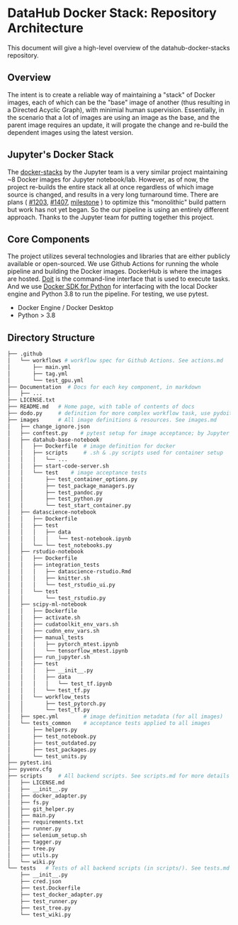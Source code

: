 # DataHub Docker Stack: Repository Architecture

This document will give a high-level overview of the datahub-docker-stacks repository.

## Overview

The intent is to create a reliable way of maintaining a "stack" of Docker
images, each of which can be the "base" image of another (thus resulting in a Directed Acyclic Graph),
with minimial human supervision. Essentially, in the scenario that a lot of images are using
an image as the base, and the parent image requires an update, it will progate
the change and re-build the dependent images using the latest version.

## Jupyter's Docker Stack

The [docker-stacks](https://github.com/jupyter/docker-stacks) by the Jupyter team
is a very similar project maintaining ~8 Docker images for Jupyter notebook/lab.
However, as of now, the project re-builds the entire stack all at
once regardless of which image source is changed, and results in a very long
turnaround time. There are plans (
    [#1203](https://github.com/jupyter/docker-stacks/issues/1203),
    [#1407](https://github.com/jupyter/docker-stacks/issues/1407),
    [milestone](https://github.com/jupyter/docker-stacks/milestone/1)
) to optimize this "monolithic" build pattern but work has not yet began. So
the our pipeline is using an entirely different approach. Thanks to the Jupyter
team for putting together this project.

## Core Components

The project utilizes several technologies and libraries that are either publicly
available or open-sourced. We use Github Actions for running the whole pipeline
and building the Docker images. DockerHub is where the images are hosted.
[Doit](https://github.com/pydoit/doit) is the command-line interface that is
used to execute tasks. And we use [Docker SDK for Python](https://docker-py.readthedocs.io/en/stable/) for interfacing with the local Docker engine and Python 3.8
to run the pipeline. For testing, we use pytest.

- Docker Engine / Docker Desktop
- Python > 3.8

## Directory Structure

```bash
├── .github
│   └── workflows # workflow spec for Github Actions. See actions.md
│       ├── main.yml
│       ├── tag.yml
│       └── test_gpu.yml         
├── Documentation  # Docs for each key component, in markdown
│   ├── ...
├── LICENSE.txt
├── README.md   # Home page, with table of contents of docs
├── dodo.py     # definition for more complex workflow task, use pydoit module
├── images      # All image definitions & resources. See images.md 
│   ├── change_ignore.json
│   ├── conftest.py    # pytest setup for image acceptance; by Jupyter Development Team (3rd party).
│   ├── datahub-base-notebook
│   │   ├── Dockerfile  # image definition for docker
│   │   ├── scripts     # .sh & .py scripts used for container setup
│   │   │   └── ...
│   │   ├── start-code-server.sh
│   │   └── test    # image acceptance tests
│   │       ├── test_container_options.py
│   │       ├── test_package_managers.py
│   │       ├── test_pandoc.py
│   │       ├── test_python.py
│   │       └── test_start_container.py
│   ├── datascience-notebook
│   │   ├── Dockerfile
│   │   ├── test
│   │   │   ├── data
│   │   │   │   └── test-notebook.ipynb
│   │   └── └── test_notebooks.py
│   ├── rstudio-notebook
│   │   ├── Dockerfile
│   │   ├── integration_tests
│   │   │   ├── datascience-rstudio.Rmd
│   │   │   ├── knitter.sh
│   │   │   └── test_rstudio_ui.py
│   │   └── test
│   │       └── test_rstudio.py
│   ├── scipy-ml-notebook
│   │   ├── Dockerfile
│   │   ├── activate.sh
│   │   ├── cudatoolkit_env_vars.sh
│   │   ├── cudnn_env_vars.sh
│   │   ├── manual_tests
│   │   │   ├── pytorch_mtest.ipynb
│   │   │   └── tensorflow_mtest.ipynb
│   │   ├── run_jupyter.sh
│   │   ├── test
│   │   │   ├── __init__.py
│   │   │   ├── data
│   │   │   │   └── test_tf.ipynb
│   │   │   └── test_tf.py
│   │   └── workflow_tests
│   │       ├── test_pytorch.py
│   │       └── test_tf.py
│   ├── spec.yml        # image definition metadata (for all images)
│   └── tests_common    # acceptance tests applied to all images
│       ├── helpers.py
│       ├── test_notebook.py
│       ├── test_outdated.py
│       ├── test_packages.py
│       └── test_units.py
├── pytest.ini
├── pyvenv.cfg
├── scripts     # All backend scripts. See scripts.md for more details
│   ├── LICENSE.md
│   ├── __init__.py
│   ├── docker_adapter.py
│   ├── fs.py
│   ├── git_helper.py
│   ├── main.py
│   ├── requirements.txt
│   ├── runner.py
│   ├── selenium_setup.sh
│   ├── tagger.py
│   ├── tree.py
│   ├── utils.py
│   └── wiki.py
└── tests   # Tests of all backend scripts (in scripts/). See tests.md for more details and its difference to other tests
    ├── __init__.py
    ├── cred.json
    ├── test.Dockerfile
    ├── test_docker_adapter.py
    ├── test_runner.py
    ├── test_tree.py
    └── test_wiki.py
```
